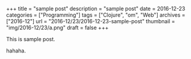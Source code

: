 +++
title = "sample post"
description = "sample post"
date = 2016-12-23
categories = ["Programming"]
tags = ["Clojure", "om", "Web"]
archives = ["2016-12"]
url = "2016-12/23/2016-12-23-sample-post"
thumbnail = "img/2016-12/23/a.png"
draft = false
+++

This is sample post.

<!--more-->

hahaha.

